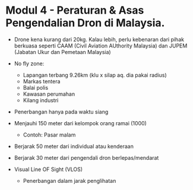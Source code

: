 # Modul 4 - Peraturan & Asas Pengendalian Dron di Malaysia.

* Drone kena kurang dari 20kg. Kalau lebih, perlu kebenaran dari pihak berkuasa seperti CAAM (Civil Aviation AUthority Malaysia) dan JUPEM (Jabatan Ukur dan Pemetaan Malaysia)

* No fly zone:
  * Lapangan terbang 9.26km (klu x silap aq. dia pakai radius) 
  * Markas tentera
  * Balai polis
  * Kawasan perumahan
  * Kilang industri

* Penerbangan hanya pada waktu siang

* Menjauhi 150 meter dari kelompok orang ramai (1000) 
	 * Contoh: Pasar malam

* Berjarak 50 meter dari individual atau kenderaan

* Berjarak 30 meter dari pengendali dron berlepas/mendarat

* Visual Line OF Sight (VLOS)
	* Penerbangan dalam jarak penglihatan
